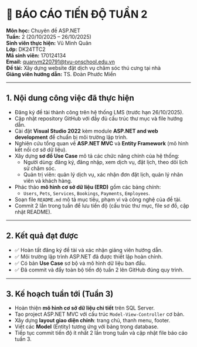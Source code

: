 # 📝 BÁO CÁO TIẾN ĐỘ TUẦN 2

**Môn học:** Chuyên đề ASP.NET  
**Tuần:** 2 (20/10/2025 – 26/10/2025)  
**Sinh viên thực hiện:** Vũ Minh Quân  
**Lớp:** DK24TTC2  
**Mã sinh viên:** 170124134  
**Email:** quanvm220791@tvu-onschool.edu.vn  
**Đề tài:** Xây dựng website đặt dịch vụ chăm sóc thú cưng tại nhà  
**Giảng viên hướng dẫn:** TS. Đoàn Phước Miền  

---

## 1. Nội dung công việc đã thực hiện
- Đăng ký đề tài thành công trên hệ thống LMS (trước hạn 26/10/2025).  
- Cập nhật repository GitHub với đầy đủ cấu trúc thư mục và file hướng dẫn.  
- Cài đặt **Visual Studio 2022** kèm module **ASP.NET and web development** để chuẩn bị môi trường lập trình.  
- Nghiên cứu tổng quan về **ASP.NET MVC** và **Entity Framework** (mô hình kết nối cơ sở dữ liệu).  
- Xây dựng **sơ đồ Use Case** mô tả các chức năng chính của hệ thống:  
  - Người dùng: đăng ký, đăng nhập, xem dịch vụ, đặt lịch, theo dõi lịch sử chăm sóc.  
  - Quản trị viên: quản lý dịch vụ, xác nhận đơn đặt lịch, quản lý nhân viên và khách hàng.  
- Phác thảo **mô hình cơ sở dữ liệu (ERD)** gồm các bảng chính:  
  - `Users`, `Pets`, `Services`, `Bookings`, `Payments`, `Employees`.  
- Soạn file `README.md` mô tả mục tiêu, phạm vi và công nghệ của đề tài.  
- Commit 2 lần trong tuần để lưu tiến độ (cấu trúc thư mục, file sơ đồ, cập nhật README).

---

## 2. Kết quả đạt được
- ✅ Hoàn tất đăng ký đề tài và xác nhận giảng viên hướng dẫn.  
- ✅ Môi trường lập trình ASP.NET đã được thiết lập hoàn chỉnh.  
- ✅ Có bản **Use Case** sơ bộ và mô hình dữ liệu ban đầu.  
- ✅ Đã commit và đẩy toàn bộ tiến độ tuần 2 lên GitHub đúng quy trình.  

---

## 3. Kế hoạch tuần tới (Tuần 3)
- Hoàn thiện **mô hình cơ sở dữ liệu chi tiết** trên SQL Server.  
- Tạo project ASP.NET MVC với cấu trúc `Model-View-Controller` cơ bản.  
- Xây dựng **layout giao diện chính**: trang chủ, thanh menu, footer.  
- Viết các **Model** (Entity) tương ứng với bảng trong database.  
- Tiếp tục commit tiến độ ít nhất 2 lần trong tuần và cập nhật file báo cáo tuần 3.

